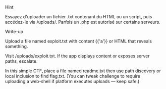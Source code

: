 Hint

Essayez d'uploader un fichier .txt contenant du HTML ou un script, puis accédez-le via /uploads/<name>. Parfois un .php est autorisé sur certains serveurs.

Write-up

Upload a file named exploit.txt with content {{'a'}} or HTML that reveals something.

Visit /uploads/exploit.txt. If the app displays content or exposes server paths, escalate.

In this simple CTF, place a file named readme.txt then use path discovery or local inclusion to find flag.txt. (You can tweak challenge to require uploading a web-shell if platform executes uploads — keep safe.)